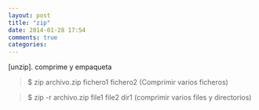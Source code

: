 ```yaml
---
layout: post
title: "zip"
date: 2014-01-28 17:54
comments: true
categories: 
---
```

[unzip]. comprime y empaqueta 

>$ zip archivo.zip fichero1 fichero2 (Comprimir varios ficheros)

>$ zip -r archivo.zip file1 file2 dir1 (comprimir varios files y directorios)

